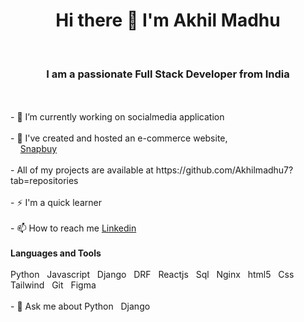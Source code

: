 ### <h1 align=center>Hi there 👋 I'm Akhil Madhu</h1>
<br/>
<h3 align=center>I am a passionate Full Stack Developer  from India</h3>

<br/>
<br/>
- 🔭 I’m currently working on socialmedia application
<br/>
<br/>
- 🔭 I've created and hosted an e-commerce website,
<br/>
&nbsp &nbsp <a href=https://snapbuy.website/>Snapbuy</a>
<br/>
<br/>
- All of my projects are available at https://github.com/Akhilmadhu7?tab=repositories
<br/>
<br/>
- ⚡️ I'm a quick learner
<br/>
<br/>
- 📫 How to reach me <a href=www.linkedin.com/in/akhil-madhu-b6623b229>Linkedin</a>
<br/>
<br/>
<strong>Languages and Tools</strong>
<br/>
<br/>
Python &nbsp Javascript &nbsp Django &nbsp DRF &nbsp Reactjs &nbsp Sql &nbsp Nginx &nbsp html5 &nbsp Css &nbsp Tailwind &nbsp Git &nbsp Figma
<br/>
<br/>
- 💬 Ask me about Python &nbsp Django






<!--
**Akhilmadhu7/Akhilmadhu7** is a ✨ _special_ ✨ repository because its `README.md` (this file) appears on your GitHub profile.

Here are some ideas to get you started:

- 🔭 I’m currently working on ...
- 🌱 I’m currently learning ...
- 👯 I’m looking to collaborate on ...
- 🤔 I’m looking for help with ...
- 💬 Ask me about ...
- 📫 How to reach me: ...
- 😄 Pronouns: ...
- ⚡ Fun fact: ...
-->
